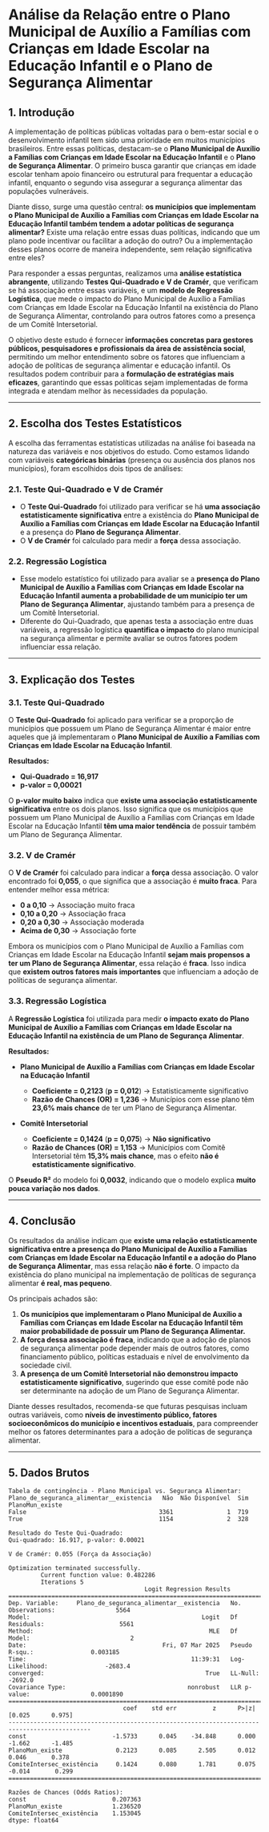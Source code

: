 # Análise da Relação entre o Plano Municipal de Auxílio a Famílias com Crianças em Idade Escolar na Educação Infantil e o Plano de Segurança Alimentar

## 1. Introdução

A implementação de políticas públicas voltadas para o bem-estar social e o desenvolvimento infantil tem sido uma prioridade em muitos municípios brasileiros. Entre essas políticas, destacam-se o **Plano Municipal de Auxílio a Famílias com Crianças em Idade Escolar na Educação Infantil** e o **Plano de Segurança Alimentar**. O primeiro busca garantir que crianças em idade escolar tenham apoio financeiro ou estrutural para frequentar a educação infantil, enquanto o segundo visa assegurar a segurança alimentar das populações vulneráveis.

Diante disso, surge uma questão central: **os municípios que implementam o Plano Municipal de Auxílio a Famílias com Crianças em Idade Escolar na Educação Infantil também tendem a adotar políticas de segurança alimentar?** Existe uma relação entre essas duas políticas, indicando que um plano pode incentivar ou facilitar a adoção do outro? Ou a implementação desses planos ocorre de maneira independente, sem relação significativa entre eles?

Para responder a essas perguntas, realizamos uma **análise estatística abrangente**, utilizando **Testes Qui-Quadrado e V de Cramér**, que verificam se há associação entre essas variáveis, e um **modelo de Regressão Logística**, que mede o impacto do Plano Municipal de Auxílio a Famílias com Crianças em Idade Escolar na Educação Infantil na existência do Plano de Segurança Alimentar, controlando para outros fatores como a presença de um Comitê Intersetorial.

O objetivo deste estudo é fornecer **informações concretas para gestores públicos, pesquisadores e profissionais da área de assistência social**, permitindo um melhor entendimento sobre os fatores que influenciam a adoção de políticas de segurança alimentar e educação infantil. Os resultados podem contribuir para a **formulação de estratégias mais eficazes**, garantindo que essas políticas sejam implementadas de forma integrada e atendam melhor às necessidades da população.

---

## 2. Escolha dos Testes Estatísticos

A escolha das ferramentas estatísticas utilizadas na análise foi baseada na natureza das variáveis e nos objetivos do estudo. Como estamos lidando com variáveis **categóricas binárias** (presença ou ausência dos planos nos municípios), foram escolhidos dois tipos de análises:

### 2.1. Teste Qui-Quadrado e V de Cramér

- O **Teste Qui-Quadrado** foi utilizado para verificar se há **uma associação estatisticamente significativa** entre a existência do **Plano Municipal de Auxílio a Famílias com Crianças em Idade Escolar na Educação Infantil** e a presença do **Plano de Segurança Alimentar**.
- O **V de Cramér** foi calculado para medir a **força** dessa associação.

### 2.2. Regressão Logística

- Esse modelo estatístico foi utilizado para avaliar se a **presença do Plano Municipal de Auxílio a Famílias com Crianças em Idade Escolar na Educação Infantil aumenta a probabilidade de um município ter um Plano de Segurança Alimentar**, ajustando também para a presença de um Comitê Intersetorial.
- Diferente do Qui-Quadrado, que apenas testa a associação entre duas variáveis, a regressão logística **quantifica o impacto** do plano municipal na segurança alimentar e permite avaliar se outros fatores podem influenciar essa relação.

---

## 3. Explicação dos Testes

### 3.1. Teste Qui-Quadrado

O **Teste Qui-Quadrado** foi aplicado para verificar se a proporção de municípios que possuem um Plano de Segurança Alimentar é maior entre aqueles que já implementaram o **Plano Municipal de Auxílio a Famílias com Crianças em Idade Escolar na Educação Infantil**.

**Resultados:**

- **Qui-Quadrado = 16,917**
- **p-valor = 0,00021**

O **p-valor muito baixo** indica que **existe uma associação estatisticamente significativa** entre os dois planos. Isso significa que os municípios que possuem um Plano Municipal de Auxílio a Famílias com Crianças em Idade Escolar na Educação Infantil **têm uma maior tendência** de possuir também um Plano de Segurança Alimentar.

### 3.2. V de Cramér

O **V de Cramér** foi calculado para indicar a **força** dessa associação. O valor encontrado foi **0,055**, o que significa que a associação é **muito fraca**. Para entender melhor essa métrica:

- **0 a 0,10** → Associação muito fraca  
- **0,10 a 0,20** → Associação fraca  
- **0,20 a 0,30** → Associação moderada  
- **Acima de 0,30** → Associação forte  

Embora os municípios com o Plano Municipal de Auxílio a Famílias com Crianças em Idade Escolar na Educação Infantil **sejam mais propensos a ter um Plano de Segurança Alimentar**, essa relação é **fraca**. Isso indica que **existem outros fatores mais importantes** que influenciam a adoção de políticas de segurança alimentar.

### 3.3. Regressão Logística

A **Regressão Logística** foi utilizada para medir **o impacto exato do Plano Municipal de Auxílio a Famílias com Crianças em Idade Escolar na Educação Infantil na existência de um Plano de Segurança Alimentar**.

**Resultados:**

- **Plano Municipal de Auxílio a Famílias com Crianças em Idade Escolar na Educação Infantil**  
  - **Coeficiente = 0,2123** (**p = 0,012**) → Estatisticamente significativo  
  - **Razão de Chances (OR) = 1,236** → Municípios com esse plano têm **23,6% mais chance** de ter um Plano de Segurança Alimentar.

- **Comitê Intersetorial**  
  - **Coeficiente = 0,1424** (**p = 0,075**) → **Não significativo**  
  - **Razão de Chances (OR) = 1,153** → Municípios com Comitê Intersetorial têm **15,3% mais chance**, mas o efeito **não é estatisticamente significativo**.

O **Pseudo R²** do modelo foi **0,0032**, indicando que o modelo explica **muito pouca variação nos dados**.

---

## 4. Conclusão

Os resultados da análise indicam que **existe uma relação estatisticamente significativa entre a presença do Plano Municipal de Auxílio a Famílias com Crianças em Idade Escolar na Educação Infantil e a adoção do Plano de Segurança Alimentar**, mas essa relação **não é forte**. O impacto da existência do plano municipal na implementação de políticas de segurança alimentar **é real, mas pequeno**.

Os principais achados são:

1. **Os municípios que implementaram o Plano Municipal de Auxílio a Famílias com Crianças em Idade Escolar na Educação Infantil têm maior probabilidade de possuir um Plano de Segurança Alimentar.**
2. **A força dessa associação é fraca**, indicando que a adoção de planos de segurança alimentar pode depender mais de outros fatores, como financiamento público, políticas estaduais e nível de envolvimento da sociedade civil.
3. **A presença de um Comitê Intersetorial não demonstrou impacto estatisticamente significativo**, sugerindo que esse comitê pode não ser determinante na adoção de um Plano de Segurança Alimentar.

Diante desses resultados, recomenda-se que futuras pesquisas incluam outras variáveis, como **níveis de investimento público, fatores socioeconômicos do município e incentivos estaduais**, para compreender melhor os fatores determinantes para a adoção de políticas de segurança alimentar.

---

## 5. Dados Brutos
```
Tabela de contingência - Plano Municipal vs. Segurança Alimentar:
Plano_de_seguranca_alimentar__existencia   Não  Não Disponível  Sim
PlanoMun_existe                                                    
False                                     3361               1  719
True                                      1154               2  328

Resultado do Teste Qui-Quadrado:
Qui-quadrado: 16.917, p-valor: 0.00021

V de Cramér: 0.055 (Força da Associação)

Optimization terminated successfully.
         Current function value: 0.482286
         Iterations 5
                                      Logit Regression Results                                      
====================================================================================================
Dep. Variable:     Plano_de_seguranca_alimentar__existencia   No. Observations:                 5564
Model:                                                Logit   Df Residuals:                     5561
Method:                                                 MLE   Df Model:                            2
Date:                                      Fri, 07 Mar 2025   Pseudo R-squ.:                0.003185
Time:                                              11:39:31   Log-Likelihood:                -2683.4
converged:                                             True   LL-Null:                       -2692.0
Covariance Type:                                  nonrobust   LLR p-value:                 0.0001890
=============================================================================================
                                coef    std err          z      P>|z|      [0.025      0.975]
---------------------------------------------------------------------------------------------
const                        -1.5733      0.045    -34.848      0.000      -1.662      -1.485
PlanoMun_existe               0.2123      0.085      2.505      0.012       0.046       0.378
ComiteIntersec_existência     0.1424      0.080      1.781      0.075      -0.014       0.299
=============================================================================================

Razões de Chances (Odds Ratios):
const                        0.207363
PlanoMun_existe              1.236520
ComiteIntersec_existência    1.153045
dtype: float64
```